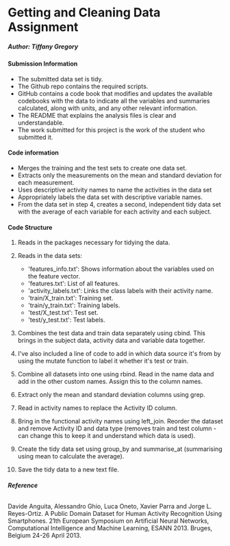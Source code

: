# Getting and Cleaning Data Assignment
##### Author: Tiffany Gregory

#### Submission Information
* The submitted data set is tidy.  
* The Github repo contains the required scripts.  
* GitHub contains a code book that modifies and updates the available codebooks with the data to indicate all the variables and summaries calculated, along with units, and any other relevant information.  
* The README that explains the analysis files is clear and understandable.  
* The work submitted for this project is the work of the student who submitted it.  
  
#### Code information
* Merges the training and the test sets to create one data set.  
* Extracts only the measurements on the mean and standard deviation for each measurement.  
* Uses descriptive activity names to name the activities in the data set  
* Appropriately labels the data set with descriptive variable names.  
* From the data set in step 4, creates a second, independent tidy data set with the average of each variable for each activity and each subject.  

#### Code Structure

1. Reads in the packages necessary for tidying the data.  

2. Reads in the data sets:  
    + 'features_info.txt': Shows information about the variables used on the feature vector.  
    + 'features.txt': List of all features.  
    + 'activity_labels.txt': Links the class labels with their activity name.  
    + 'train/X_train.txt': Training set.  
    + 'train/y_train.txt': Training labels.  
    + 'test/X_test.txt': Test set.  
    + 'test/y_test.txt': Test labels.  
    

3. Combines the test data and train data separately using cbind. This brings in the subject data, activity data and variable data together.  

4. I've also included a line of code to add in which data source it's from by using the mutate function to label it whether it's test or train.  

5. Combine all datasets into one using rbind. Read in the name data and add in the other custom names. Assign this to the column names.  

6. Extract only the mean and standard deviation columns using grep.  

7. Read in activity names to replace the Activity ID column.  

8. Bring in the functional activity names using left_join. Reorder the dataset and remove Activity ID and data type (removes train and test column - can change this to keep it and understand which data is used).  

9. Create the tidy data set using group_by and summarise_at (summarising using mean to calculate the average).  

10. Save the tidy data to a new text file.  

###### **Reference**
Davide Anguita, Alessandro Ghio, Luca Oneto, Xavier Parra and Jorge L. Reyes-Ortiz. A Public Domain Dataset for Human Activity Recognition Using Smartphones. 21th European Symposium on Artificial Neural Networks, Computational Intelligence and Machine Learning, ESANN 2013. Bruges, Belgium 24-26 April 2013.